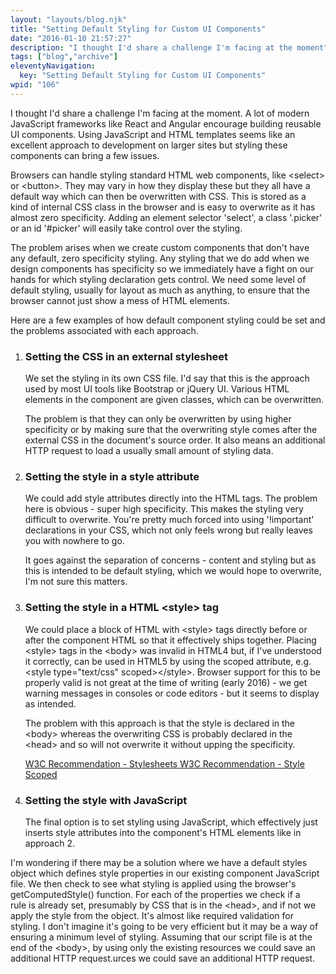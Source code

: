 ```yaml
---
layout: "layouts/blog.njk"
title: "Setting Default Styling for Custom UI Components"
date: "2016-01-10 21:57:27"
description: "I thought I'd share a challenge I'm facing at the moment"
tags: ["blog","archive"]
eleventyNavigation:
  key: "Setting Default Styling for Custom UI Components"
wpid: "106"
---
```

I thought I'd share a challenge I'm facing at the moment. A lot of modern JavaScript frameworks like React and Angular encourage building reusable UI components. Using JavaScript and HTML templates seems like an excellent approach to development on larger sites but styling these components can bring a few issues.

Browsers can handle styling standard HTML web components, like &lt;select&gt; or &lt;button&gt;. They may vary in how they display these but they all have a default way which can then be overwritten with CSS. This is stored as a kind of internal CSS class in the browser and is easy to overwrite as it has almost zero specificity. Adding an element selector 'select', a class '.picker' or an id '#picker' will easily take control over the styling.

The problem arises when we create custom components that don't have any default, zero specificity styling. Any styling that we do add when we design components has specificity so we immediately have a fight on our hands for which styling declaration gets control. We need some level of default styling, usually for layout as much as anything, to ensure that the browser cannot just show a mess of HTML elements.

Here are a few examples of how default component styling could be set and the problems associated with each approach.
<ol>
	<li>
<h3>Setting the CSS in an external stylesheet</h3>
We set the styling in its own CSS file. I'd say that this is the approach used by most UI tools like Bootstrap or jQuery UI. Various HTML elements in the component are given classes, which can be overwritten.

The problem is that they can only be overwritten by using higher specificity or by making sure that the overwriting style comes after the external CSS in the document's source order. It also means an additional HTTP request to load a usually small amount of styling data.</li>
	<li>
<h3>Setting the style in a style attribute</h3>
We could add style attributes directly into the HTML tags. The problem here is obvious - super high specificity. This makes the styling very difficult to overwrite. You're pretty much forced into using '!important' declarations in your CSS, which not only feels wrong but really leaves you with nowhere to go.

It goes against the separation of concerns - content and styling but as this is intended to be default styling, which we would hope to overwrite, I'm not sure this matters.</li>
	<li>
<h3>Setting the style in a HTML &lt;style&gt; tag</h3>
We could place a block of HTML with &lt;style&gt; tags directly before or after the component HTML so that it effectively ships together. Placing &lt;style&gt; tags in the &lt;body&gt; was invalid in HTML4 but, if I've understood it correctly, can be used in HTML5 by using the scoped attribute, e.g. &lt;style type="text/css" scoped&gt;&lt;/style&gt;. Browser support for this to be properly valid is not great at the time of writing (early 2016) - we get warning messages in consoles or code editors - but it seems to display as intended.

The problem with this approach is that the style is declared in the &lt;body&gt; whereas the overwriting CSS is probably declared in the &lt;head&gt; and so will not overwrite it without upping the specificity.

<a href="http://www.w3.org/TR/REC-html40/present/styles.html" target="_blank">W3C Recommendation - Stylesheets
</a><a href="http://www.w3.org/TR/html-markup/style.html#style.attrs.scoped" target="_blank">W3C Recommendation - Style Scoped</a></li>
	<li>
<h3>Setting the style with JavaScript</h3>
The final option is to set styling using JavaScript, which effectively just inserts style attributes into the component's HTML elements like in approach 2.</li>
</ol>
I'm wondering if there may be a solution where we have a default styles object which defines style properties in our existing component JavaScript file. We then check to see what styling is applied using the browser's getComputedStyle() function. For each of the properties we check if a rule is already set, presumably by CSS that is in the &lt;head&gt;, and if not we apply the style from the object. It's almost like required validation for styling. I don't imagine it's going to be very efficient but it may be a way of ensuring a minimum level of styling. Assuming that our script file is at the end of the &lt;body&gt;, by using only the existing resources we could save an additional HTTP request.urces we could save an additional HTTP request.